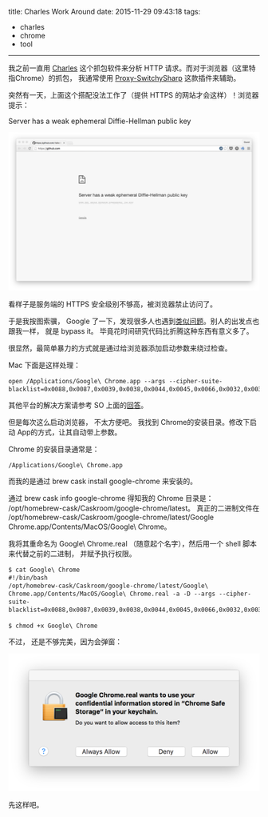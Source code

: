 title: Charles Work Around
date: 2015-11-29 09:43:18
tags:
- charles
- chrome
- tool
---

我之前一直用 [Charles](https://www.charlesproxy.com/) 这个抓包软件来分析 HTTP 请求。而对于浏览器（这里特指Chrome）的抓包， 我通常使用 [Proxy-SwitchySharp](https://chrome.google.com/webstore/detail/proxy-switchysharp/dpplabbmogkhghncfbfdeeokoefdjegm) 这款插件来辅助。

突然有一天，上面这个搭配没法工作了（提供 HTTPS 的网站才会这样）！浏览器提示：

Server has a weak ephemeral Diffie-Hellman public key

![](/images/chrome.png)

看样子是服务端的 HTTPS 安全级别不够高，被浏览器禁止访问了。

于是我按图索骥， Google 了一下，发现很多人也遇到[类似问题](http://stackoverflow.com/questions/30942288/server-has-a-weak-ephemeral-diffie-hellman-public-key-how-to-by-pass-it)。别人的出发点也跟我一样， 就是 bypass it。 毕竟花时间研究代码比折腾这种东西有意义多了。

很显然，最简单暴力的方式就是通过给浏览器添加启动参数来绕过检查。

Mac 下面是这样处理：

```
open /Applications/Google\ Chrome.app --args --cipher-suite-blacklist=0x0088,0x0087,0x0039,0x0038,0x0044,0x0045,0x0066,0x0032,0x0033,0x0016,0x0013
```

其他平台的解决方案请参考 SO 上面的[回答](http://stackoverflow.com/questions/30942288/server-has-a-weak-ephemeral-diffie-hellman-public-key-how-to-by-pass-it/)。

但是每次这么启动浏览器， 不太方便吧。 我找到 Chrome的安装目录。修改下启动 App的方式，让其自动带上参数。

Chrome 的安装目录通常是： 

```
/Applications/Google\ Chrome.app
```

而我的是通过 brew cask install google-chrome 来安装的。 

通过 brew cask info google-chrome 得知我的 Chrome 目录是： /opt/homebrew-cask/Caskroom/google-chrome/latest。 真正的二进制文件在 /opt/homebrew-cask/Caskroom/google-chrome/latest/Google Chrome.app/Contents/MacOS/Google\ Chrome。

我将其重命名为 Google\ Chrome.real （随意起个名字），然后用一个 shell 脚本来代替之前的二进制， 并赋予执行权限。

```
$ cat Google\ Chrome
#!/bin/bash
/opt/homebrew-cask/Caskroom/google-chrome/latest/Google\ Chrome.app/Contents/MacOS/Google\ Chrome.real -a -D --args --cipher-suite-blacklist=0x0088,0x0087,0x0039,0x0038,0x0044,0x0045,0x0066,0x0032,0x0033,0x0016,0x0013

$ chmod +x Google\ Chrome
```

不过， 还是不够完美，因为会弹窗：

![](/images/confirm.png)

先这样吧。


